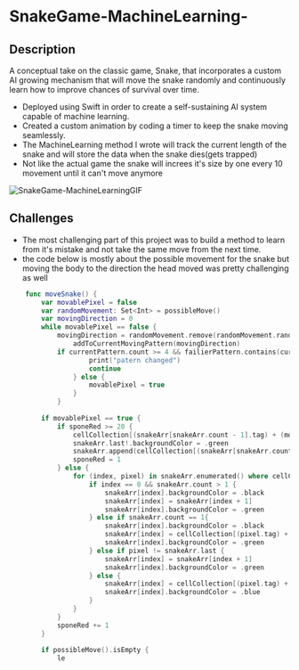 # SnakeGame-MachineLearning-

## Description
A conceptual take on the classic game, Snake, that incorporates a custom AI growing mechanism that will move the snake randomly and continuously learn how to improve chances of survival over time.
- Deployed using Swift in order to create a self-sustaining AI system capable of machine learning.
- Created a custom animation by coding a timer to keep the snake moving  seamlessly.
- The MachineLearning method I wrote will track the current length of the snake and will store the data when the snake dies(gets trapped)
- Not like the actual game the snake will increes it's size by one every 10 movement until it can't move anymore

![SnakeGame-MachineLearningGIF](https://user-images.githubusercontent.com/42211866/71905634-8a821f80-3136-11ea-8792-7896339eda18.gif)

## Challenges
- The most challenging part of this project was to build a method to learn from it's mistake and not take the same move from the next time.
- the code below is mostly about the possible movement for the snake but moving the body to the direction the head moved was pretty challenging as well

```swift
    func moveSnake() {
        var movablePixel = false
        var randomMovement: Set<Int> = possibleMove()
        var movingDirection = 0
        while movablePixel == false {
            movingDirection = randomMovement.remove(randomMovement.randomElement()!)!
                addToCurrentMovingPattern(movingDirection)
            if currentPattern.count >= 4 && failierPattern.contains(currentPattern) && !randomMovement.isEmpty {
                    print("patern changed")
                    continue
                } else {
                    movablePixel = true
                }
            }
        
        if movablePixel == true {
            if sponeRed >= 20 {
                cellCollection[(snakeArr[snakeArr.count - 1].tag) + (movingDirection)].backgroundColor = .blue
                snakeArr.last!.backgroundColor = .green
                snakeArr.append(cellCollection[(snakeArr[snakeArr.count - 1].tag) + (movingDirection)])
                sponeRed = 1
            } else {
                for (index, pixel) in snakeArr.enumerated() where cellCollection[(snakeArr[snakeArr.count - 1].tag) + (movingDirection)].backgroundColor != .red {
                    if index == 0 && snakeArr.count > 1 {
                        snakeArr[index].backgroundColor = .black
                        snakeArr[index] = snakeArr[index + 1]
                        snakeArr[index].backgroundColor = .green
                    } else if snakeArr.count == 1{
                        snakeArr[index].backgroundColor = .black
                        snakeArr[index] = cellCollection[(pixel.tag) + (movingDirection)]
                        snakeArr[index].backgroundColor = .green
                    } else if pixel != snakeArr.last {
                        snakeArr[index] = snakeArr[index + 1]
                        snakeArr[index].backgroundColor = .green
                    } else {
                        snakeArr[index] = cellCollection[(pixel.tag) + (movingDirection)]
                        snakeArr[index].backgroundColor = .blue
                    }
                }
            }
            sponeRed += 1
        }
        
        if possibleMove().isEmpty {
            le
